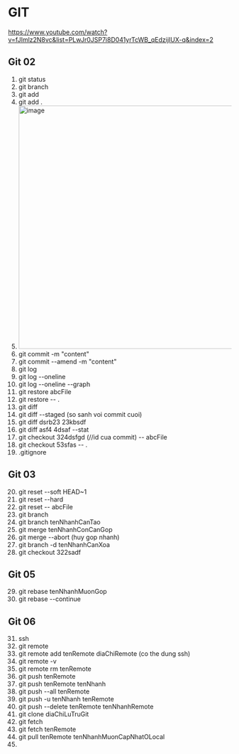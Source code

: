 # GIT

https://www.youtube.com/watch?v=fJImlz2N8vc&list=PLwJr0JSP7i8D041yrTcWB_qEdzijIUX-q&index=2

## Git 02
1. git status
2. git branch
3. git add
4. git add .
5. <img width="547" alt="image" src="https://user-images.githubusercontent.com/96764572/165423810-aee628cf-7b35-4ce9-8df0-1f6bc824d571.png">
6. git commit -m "content"
7. git commit --amend -m "content"
8. git log
9. git log --oneline
10. git log --oneline --graph
11. git restore abcFile
12. git restore -- .
13. git diff
14. git diff --staged (so sanh voi commit cuoi)
15. git diff dsrb23 23kbsdf
16. git diff asf4 4dsaf --stat
17. git checkout 324dsfgd (//id cua commit) -- abcFile
18. git checkout 53sfas -- .
19. .gitignore

## Git 03
20. git reset --soft HEAD~1
21. git reset --hard
22. git reset -- abcFile
23. git branch
24. git branch tenNhanhCanTao
25. git merge tenNhanhConCanGop
26. git merge --abort (huy gop nhanh)
27. git branch -d tenNhanhCanXoa
28. git checkout 322sadf

## Git 05
29. git rebase tenNhanhMuonGop
30. git rebase --continue


## Git 06
31. ssh
32. git remote
33. git remote add tenRemote diaChiRemote (co the dung ssh)
34. git remote -v
35. git remote rm tenRemote
36. git push tenRemote
37. git push tenRemote tenNhanh
38. git push --all tenRemote
39. git push -u tenNhanh tenRemote
40. git push --delete tenRemote tenNhanhRemote
41. git clone diaChiLuTruGit
42. git fetch
43. git fetch tenRemote
44. git pull tenRemote tenNhanhMuonCapNhatOLocal
45. 
